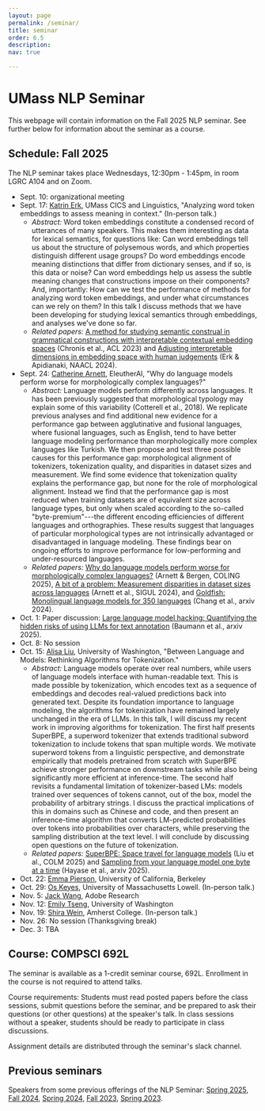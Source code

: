 ```yaml
---
layout: page
permalink: /seminar/
title: seminar
order: 6.5
description:
nav: true

---
```


# UMass NLP Seminar

This webpage will contain information on the Fall 2025 NLP seminar.
See further below for information about the seminar as a course.

## Schedule: Fall 2025

The NLP seminar takes place Wednesdays, 12:30pm - 1:45pm, in room LGRC A104 and on Zoom.

- Sept. 10: organizational meeting
- Sept. 17: [Katrin Erk](https://www.katrinerk.com/), UMass CICS and Linguistics, "Analyzing word token embeddings to assess meaning in context."  (In-person talk.)
  - *Abstract:* Word token embeddings constitute a condensed record of utterances of many speakers. This makes them interesting as data for lexical semantics, for questions like: Can word embeddings tell us about the structure of polysemous words, and which properties distinguish different usage groups? Do word embeddings encode meaning distinctions that differ from dictionary senses, and if so, is this data or noise? Can word embeddings help us assess the subtle meaning changes that  constructions impose on their components? And, importantly: How can we test the performance of methods for analyzing word token embeddings, and under what circumstances can we rely on them? In this talk I discuss methods that we have been developing for studying lexical semantics through embeddings, and analyses we've done so far. 
  - *Related papers:*
  [A method for studying semantic construal in grammatical constructions with interpretable contextual embedding spaces](https://aclanthology.org/2023.acl-long.14/) (Chronis et al., ACL 2023) and [Adjusting interpretable dimensions in embedding space with human judgements](https://aclanthology.org/2024.naacl-long.146/) (Erk & Apidianaki, NAACL 2024).
- Sept. 24: [Catherine Arnett](https://www.catherinearnett.github.io/), EleutherAI, "Why do language models perform worse for morphologically complex languages?"
  - *Abstract:* Language models perform differently across languages. It has been previously suggested that morphological typology may explain some of this variability (Cotterell et al., 2018). We replicate previous analyses and find additional new evidence for a performance gap between agglutinative and fusional languages, where fusional languages, such as English, tend to have better language modeling performance than morphologically more complex languages like Turkish. We then propose and test three possible causes for this performance gap: morphological alignment of tokenizers, tokenization quality, and disparities in dataset sizes and measurement. We find some evidence that tokenization quality explains the performance gap, but none for the role of morphological alignment. Instead we find that the performance gap is most reduced when training datasets are of equivalent size across language types, but only when scaled according to the so-called "byte-premium"---the different encoding efficiencies of different languages and orthographies. These results suggest that languages of particular morphological types are not intrinsically advantaged or disadvantaged in language modeling. These findings bear on ongoing efforts to improve performance for low-performing and under-resourced languages.
  - *Related papers:* [Why do language models perform worse for morphologically complex languages?](https://aclanthology.org/2025.coling-main.441/) (Arnett & Bergen, COLING 2025), [A bit of a problem: Measurement disparities in dataset sizes across languages](https://aclanthology.org/2024.sigul-1.1.pdf) (Arnett et al., SIGUL 2024), and [Goldfish: Monolingual language models for 350 languages](https://arxiv.org/pdf/2408.10441) (Chang et al., arxiv 2024).
- Oct. 1: Paper discussion: [Large language model hacking: Quantifying the hidden risks of using LLMs for text annotation](https://arxiv.org/abs/2509.08825) (Baumann et al., arxiv 2025).
- Oct. 8: No session
- Oct. 15: [Alisa Liu](https://alisawuffles.github.io/), University of Washington, "Between Language and Models: Rethinking Algorithms for Tokenization."
  - *Abstract:* Language models operate over real numbers, while users of language models interface with human-readable text. This is made possible by tokenization, which encodes text as a sequence of embeddings and decodes real-valued predictions back into generated text. Despite its foundation importance to language modeling, the algorithms for tokenization have remained largely unchanged in the era of LLMs. In this talk, I will discuss my recent work in improving algorithms for tokenization. The first half presents SuperBPE, a superword tokenizer that extends traditional subword tokenization to include tokens that span multiple words. We motivate superword tokens from a linguistic perspective, and demonstrate empirically that models pretrained from scratch with SuperBPE achieve stronger performance on downstream tasks while also being significantly more efficient at inference-time. The second half revisits a fundamental limitation of tokenizer-based LMs: models trained over sequences of tokens cannot, out of the box, model the probability of arbitrary strings. I discuss the practical implications of this in domains such as Chinese and code, and then present an inference-time algorithm that converts LM-predicted probabilities over tokens into probabilities over characters, while preserving the sampling distribution at the text level. I will conclude by discussing open questions on the future of tokenization.
  - *Related papers:* [SuperBPE: Space travel for language models](https://arxiv.org/abs/2509.08825) (Liu et al., COLM 2025) and [Sampling from your language model one byte at a time](https://arxiv.org/abs/2509.08825) (Hayase et al., arxiv 2025). 
- Oct. 22: [Emma Pierson](https://people.eecs.berkeley.edu/~emmapierson/), University of California, Berkeley
- Oct. 29: [Os Keyes](https://ironholds.org/), University of Massachusetts Lowell. (In-person talk.) 
- Nov. 5: [Jack Wang](https://zichaow.github.io/), Adobe Research
- Nov. 12: [Emily Tseng](https://emtseng.me/), University of Washington
- Nov. 19: [Shira Wein](https://shirawein.github.io/), Amherst College.  (In-person talk.)
- Nov. 26: No session (Thanksgiving break)
- Dec. 3: TBA

## Course: COMPSCI 692L

The seminar is available as a 1-credit seminar course, 692L.
Enrollment in the course is not required to attend talks.

Course requirements: Students must read posted papers before the class sessions, submit questions before the seminar, and be prepared to ask their questions (or other questions) at the speaker's talk.  In class sessions without a speaker, students should be ready to participate in class discussions.

Assignment details are distributed through the seminar's slack channel.

## Previous seminars

Speakers from some previous offerings of the NLP Seminar:
  <a href="/seminar_s25/">Spring 2025</a>,
  <a href="https://people.cs.umass.edu/~miyyer/nlpseminar/">Fall 2024</a>,
  <a href="https://people.cs.umass.edu/~miyyer/nlpseminar/spring24.html">Spring 2024</a>,
  <a href="https://people.cs.umass.edu/~miyyer/nlpseminar/fall23.html">Fall 2023</a>,
  <a href="https://people.cs.umass.edu/~miyyer/nlpseminar/spring23.html">Spring 2023</a>.

